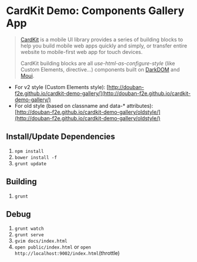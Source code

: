 <!---
layout: intro
title: CardKit
-->


# CardKit Demo: Components Gallery App

> [CardKit](https://github.com/douban-f2e/CardKit) is a mobile UI library provides a series of building blocks to help you build mobile web apps quickly and simply, or transfer entire website to mobile-first web app for touch devices. 
>
> CardKit building blocks are all _use-html-as-configure-style_ (like Custom Elements, directive...) components built on [DarkDOM](https://github.com/dexteryy/DarkDOM) and [Moui](https://github.com/dexteryy/moui).

* For v2 style (Custom Elements style): [http://douban-f2e.github.io/cardkit-demo-gallery/](http://douban-f2e.github.io/cardkit-demo-gallery/)
* For old style (based on classname and data-\* attributes): [http://douban-f2e.github.io/cardkit-demo-gallery/oldstyle/](http://douban-f2e.github.io/cardkit-demo-gallery/oldstyle/)

## Install/Update Dependencies

1. `npm install`
2. `bower install -f`
3. `grunt update`

## Building

1. `grunt`

## Debug

1. `grunt watch`
2. `grunt serve`
3. `gvim docs/index.html`
4. `open public/index.html` or `open http://localhost:9002/index.html`(throttle)

